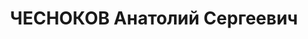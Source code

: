 ---
title: ЧЕСНОКОВ Анатолий Сергеевич
description: "1903 г.р., русский, интендант 3 ранга, нач. боепитания 24 арт. полка\
  \ КВО. \n  Арестован 13.09.1937. \n  ВКВС - 25.11.1937, ВМН. Расстрелян 25.11.1937,\
  \ Одесса"
---